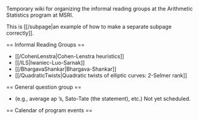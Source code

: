 Temporary wiki for organizing the informal reading groups at the Arithmetic Statistics program at MSRI.

This is [[/subpage|an example of how to make a separate subpage correctly]].

== Informal Reading Groups ==

 * [[/CohenLenstra|Cohen-Lenstra heuristics]]
 * [[/ILS|Iwaniec-Luo-Sarnak]]
 * [[/BhargavaShankar|Bhargava-Shankar]]
 * [[/QuadraticTwists|Quadratic twists of elliptic curves: 2-Selmer rank]]

== General question group ==

 * (e.g., average ap ’s, Sato-Tate (the statement), etc.) Not yet scheduled.

== Calendar of program events ==
